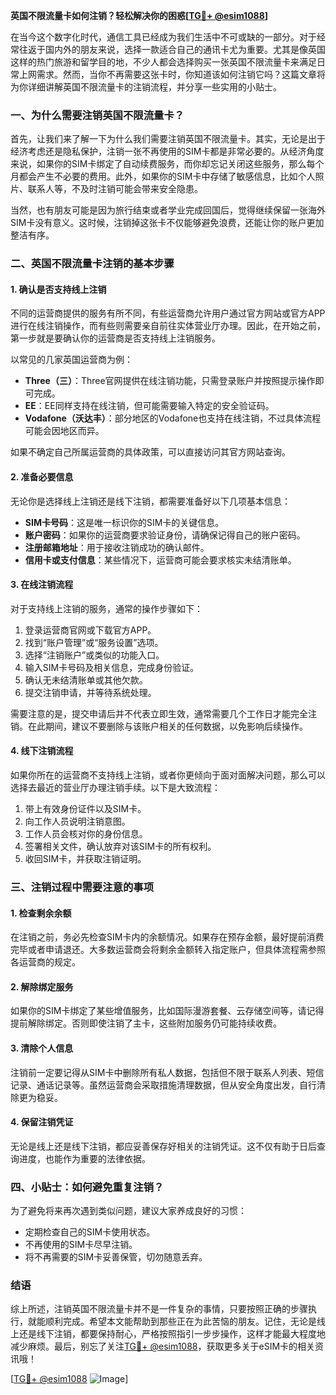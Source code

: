 **英国不限流量卡如何注销？轻松解决你的困惑[[TG💪+ @esim1088](https://t.me/s/esim1088)]**

在当今这个数字化时代，通信工具已经成为我们生活中不可或缺的一部分。对于经常往返于国内外的朋友来说，选择一款适合自己的通讯卡尤为重要。尤其是像英国这样的热门旅游和留学目的地，不少人都会选择购买一张英国不限流量卡来满足日常上网需求。然而，当你不再需要这张卡时，你知道该如何注销它吗？这篇文章将为你详细讲解英国不限流量卡的注销流程，并分享一些实用的小贴士。

### 一、为什么需要注销英国不限流量卡？

首先，让我们来了解一下为什么我们需要注销英国不限流量卡。其实，无论是出于经济考虑还是隐私保护，注销一张不再使用的SIM卡都是非常必要的。从经济角度来说，如果你的SIM卡绑定了自动续费服务，而你却忘记关闭这些服务，那么每个月都会产生不必要的费用。此外，如果你的SIM卡中存储了敏感信息，比如个人照片、联系人等，不及时注销可能会带来安全隐患。

当然，也有朋友可能是因为旅行结束或者学业完成回国后，觉得继续保留一张海外SIM卡没有意义。这时候，注销掉这张卡不仅能够避免浪费，还能让你的账户更加整洁有序。

### 二、英国不限流量卡注销的基本步骤

#### 1. **确认是否支持线上注销**
不同的运营商提供的服务有所不同，有些运营商允许用户通过官方网站或官方APP进行在线注销操作，而有些则需要亲自前往实体营业厅办理。因此，在开始之前，第一步就是要确认你的运营商是否支持线上注销服务。

以常见的几家英国运营商为例：
- **Three（三）**：Three官网提供在线注销功能，只需登录账户并按照提示操作即可完成。
- **EE**：EE同样支持在线注销，但可能需要输入特定的安全验证码。
- **Vodafone（沃达丰）**：部分地区的Vodafone也支持在线注销，不过具体流程可能会因地区而异。

如果不确定自己所属运营商的具体政策，可以直接访问其官方网站查询。

#### 2. **准备必要信息**
无论你是选择线上注销还是线下注销，都需要准备好以下几项基本信息：
- **SIM卡号码**：这是唯一标识你的SIM卡的关键信息。
- **账户密码**：如果你的运营商要求验证身份，请确保记得自己的账户密码。
- **注册邮箱地址**：用于接收注销成功的确认邮件。
- **信用卡或支付信息**：某些情况下，运营商可能会要求核实未结清账单。

#### 3. **在线注销流程**
对于支持线上注销的服务，通常的操作步骤如下：
1. 登录运营商官网或下载官方APP。
2. 找到“账户管理”或“服务设置”选项。
3. 选择“注销账户”或类似的功能入口。
4. 输入SIM卡号码及相关信息，完成身份验证。
5. 确认无未结清账单或其他欠款。
6. 提交注销申请，并等待系统处理。

需要注意的是，提交申请后并不代表立即生效，通常需要几个工作日才能完全注销。在此期间，建议不要删除与该账户相关的任何数据，以免影响后续操作。

#### 4. **线下注销流程**
如果你所在的运营商不支持线上注销，或者你更倾向于面对面解决问题，那么可以选择去最近的营业厅办理注销手续。以下是大致流程：
1. 带上有效身份证件以及SIM卡。
2. 向工作人员说明注销意图。
3. 工作人员会核对你的身份信息。
4. 签署相关文件，确认放弃对该SIM卡的所有权利。
5. 收回SIM卡，并获取注销证明。

### 三、注销过程中需要注意的事项

#### 1. **检查剩余余额**
在注销之前，务必先检查SIM卡内的余额情况。如果存在预存金额，最好提前消费完毕或者申请退还。大多数运营商会将剩余金额转入指定账户，但具体流程需参照各运营商的规定。

#### 2. **解除绑定服务**
如果你的SIM卡绑定了某些增值服务，比如国际漫游套餐、云存储空间等，请记得提前解除绑定。否则即使注销了主卡，这些附加服务仍可能持续收费。

#### 3. **清除个人信息**
注销前一定要记得从SIM卡中删除所有私人数据，包括但不限于联系人列表、短信记录、通话记录等。虽然运营商会采取措施清理数据，但从安全角度出发，自行清除更为稳妥。

#### 4. **保留注销凭证**
无论是线上还是线下注销，都应妥善保存好相关的注销凭证。这不仅有助于日后查询进度，也能作为重要的法律依据。

### 四、小贴士：如何避免重复注销？

为了避免将来再次遇到类似问题，建议大家养成良好的习惯：
- 定期检查自己的SIM卡使用状态。
- 不再使用的SIM卡尽早注销。
- 将不再需要的SIM卡妥善保管，切勿随意丢弃。

### 结语

综上所述，注销英国不限流量卡并不是一件复杂的事情，只要按照正确的步骤执行，就能顺利完成。希望本文能帮助到那些正在为此苦恼的朋友。记住，无论是线上还是线下注销，都要保持耐心，严格按照指引一步步操作，这样才能最大程度地减少麻烦。最后，别忘了关注[TG💪+ @esim1088](https://t.me/s/esim1088)，获取更多关于eSIM卡的相关资讯哦！

[[TG💪+ @esim1088](https://t.me/s/esim1088) ![Image](https://i.postimg.cc/4NQfJmqS/Snipaste-2025-05-13-00-14-12.png)]